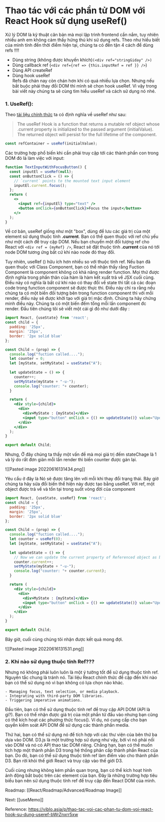 # Thao tác với các phần tử DOM với React Hook sử dụng useRef()


Xử lý DOM là kỹ thuật căn bản mà mọi lập trình frontend cần nắm, tuy nhiên nhiều anh em không cảm thấy hứng thú khi sử dụng refs. Theo như hiểu biết của mình tính đến thời điểm hiện tại, chúng ta có đến tận 4 cách để dùng refs !!!!

-   Dùng string (không được khuyến khích)`(<div ref="stringGiday" />)`
-   Dùng callback ref (`<div ref={ref => {this.inputRef = ref }} />`)
-   Dùng API createRef
-   Dùng hook useRef  
    Refs đã chán nay còn chán hơn khi có quá nhiều lựa chọn. Nhưng nếu bắt buộc phải thay đổi DOM thì mình sẽ chọn hook useRef. Vì vậy trong bài viết này chúng ta sẽ cùng tìm hiểu useRef và cách sử dụng nó nhé.

### 1. UseRef():

Theo [tài liệu chính thức](https://reactjs.org/docs/hooks-reference.html#useref) ta có định nghĩa về useRef như sau:

> The useRef Hook is a function that returns a mutable ref object whose .current property is initialized to the passed argument (initialValue). The returned object will persist for the full lifetime of the component.

```jsx
const refContainer = useRef(initialValue);
```

Các trường hợp phổ biến khi cần phải truy cập tới các thành phần con trong DOM đó là làm việc với input:

```jsx
function TextInputWithFocusButton() {
  const inputEl = useRef(null);
  const onButtonClick = () => {
    // `current` points to the mounted text input element
    inputEl.current.focus();
  };
  return (
    <>
      <input ref={inputEl} type="text" />
      <button onClick={onButtonClick}>Focus the input</button>
    </>
  );
}
```

Về cơ bản, useRef giống như một "box", dùng để lưu các giá trị của một element sử dụng thuộc tính **.current**. Bạn có thể quen thuộc với ref chủ yếu như một cách để truy cập DOM. Nếu bạn chuyển một đối tượng ref cho React với `<div ref = {myRef} />`, React sẽ đặt thuộc tính **.current** của nó tới node DOM tương ứng bất cứ khi nào node đó thay đổi.

Tuy nhiên, useRef () hữu ích hơn nhiều so với thuộc tính ref. Nếu bạn đã quen thuộc với Class Component, bạn có thể nhận thấy rằng Fuction Component là component không có khả năng render function. Mọi thứ được định nghĩa trong phần thân của hàm là hàm kết xuất trả về JSX cuối cùng. Điều này có nghĩa là bất cứ khi nào có thay đổi về state thì tất cả các đoạn code trong function component sẽ được thực thi. Điều này chỉ ra rằng nếu chúng ta có một biến đối tượng bên trong function component thì với mỗi render, điều này sẽ được khởi tạo với giá trị mặc định. Chúng ta hãy chứng minh điều này. Chúng ta có một biến đếm tổng mỗi lần component đc render. Đầu tiên chúng tôi sẽ viết một cái gì đó như dưới đây :

```jsx
import React, {useState} from 'react';
const child = {
  padding: '25px',
  margin: '25px',
  border: '2px solid blue'
};

const Child = (prop) => {
  console.log("fuction called....");
  let counter = 0;
  let [myState, setMyState] = useState("A");
  
  let updateState = () => {
    counter++;
    setMyState(myState + "-u-");
    console.log("counter: "+ counter);
  }

  return (
    <div style={child}>
      <div>
        <div>MyState : {myState}</div>
        <input type="button" onClick = {() => updateState()} value="Update State"></input>
      </div>
    </div>
  );
}

export default Child;

```

Nhưng, Ở đây chúng ta thấy một vấn đề mà mọi giá trị đếm stateChage là 1 và lý do rất đơn giản mỗi lần render thì biến counter được gán lại.

![[Pasted image 20220616131434.png]]

Yêu cầu ở đây là Nó sẽ được tăng lên với mỗi khi thay đổi trạng thái. Bây giờ chúng ta hãy sửa đổi biến thể hiện này được tạo bằng useRef. Với ref, một object được trả về và tồn tại trong suốt vòng đời của component

```jsx
import React, {useState, useRef} from 'react';
const child = {
  padding: '25px',
  margin: '25px',
  border: '2px solid blue'
};

const Child = (prop) => {
  console.log("fuction called....");
  let counter = useRef(0);
  let [myState, setMyState] = useState("A");
  
  let updateState = () => {
    // Now we can update the current property of Referenced object as below.
    counter.current++;
    setMyState(myState + "-u-");
    console.log("counter: "+ counter.current);
  }

  return (
    <div style={child}>
      <div>
        <div>MyState : {myState}</div>
        <input type="button" onClick = {() => updateState()} value="Update State"></input>
      </div>
    </div>
  );
}

export default Child;

```

Bây giờ, cuối cùng chúng tôi nhận được kết quả mong đợi.

![[Pasted image 20220616131531.png]]

### 2. Khi nào sử dụng thuộc tính Ref???

Nhưng nó không phải luôn luôn là một ý tưởng tốt để sử dụng thuộc tính ref. Nguyên tắc chung là tránh nó. Tài liệu React chính thức đề cập đến khi nào bạn có thể sử dụng nó vì bạn không có lựa chọn nào khác.

```
- Managing focus, text selection, or media playback.
- Integrating with third-party DOM libraries.
- Triggering imperative animations.
```

Đầu tiên, bạn có thể sử dụng thuộc tính ref để truy cập API DOM (API là gì?). Bạn có thể nhận được giá trị của một phần tử đầu vào nhưng bạn cũng có thể kích hoạt các phương thức focus(). Ví dụ, nó cung cấp cho bạn quyền kiểm soát API DOM để sử dụng các thành phần media.  

Thứ hai, bạn có thể sử dụng nó để tích hợp với các thư viện của bên thứ ba dựa vào DOM. D3.js là một trường hợp sử dụng như vậy, bởi vì nó phải nối vào DOM và nó có API thao tác DOM riêng. Chẳng hạn, bạn có thể muốn tích hợp một thành phần D3 trong hệ thống phân cấp thành phần React của bạn. Do đó, bạn có thể sử dụng thuộc tính ref làm điểm vào cho thành phần D3. Bạn rời khỏi thế giới React và truy cập vào thế giới D3.  

Cuối cùng nhưng không kém phần quan trọng, bạn có thể kích hoạt hình ảnh động bắt buộc trên các element của bạn. Đây là những trường hợp tiêu biểu bạn nên sử dụng thuộc tính ref để truy cập đến React DOM của mình.

Roadmap: [[React/Roadmap/Advanced/Roadmap Image]]

Next: [[useMemo]]

Reference: https://viblo.asia/p/thao-tac-voi-cac-phan-tu-dom-voi-react-hook-su-dung-useref-bWrZnxrr5xw